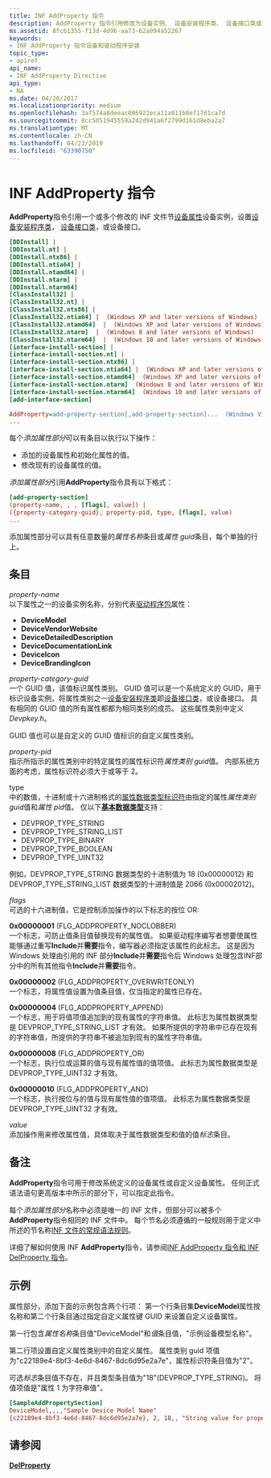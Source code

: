 ```yaml
---
title: INF AddProperty 指令
description: AddProperty 指令引用修改为设备实例、 设备安装程序类、 设备接口类或设备接口设置的设备属性的一个或多个 INF 文件部分。
ms.assetid: 8fcb1355-f13d-4d96-aa73-62a094a52267
keywords:
- INF AddProperty 指令设备和驱动程序安装
topic_type:
- apiref
api_name:
- INF AddProperty Directive
api_type:
- NA
ms.date: 04/20/2017
ms.localizationpriority: medium
ms.openlocfilehash: 3af574a8deeac086922eca11a811b8e717d1ca7d
ms.sourcegitcommit: 0cc5051945559a242d941a6f2799d161d8eba2a7
ms.translationtype: MT
ms.contentlocale: zh-CN
ms.lasthandoff: 04/23/2019
ms.locfileid: "63390750"
---
```

# <a name="inf-addproperty-directive"></a>INF AddProperty 指令


**AddProperty**指令引用一个或多个修改的 INF 文件节[设备属性](device-properties.md)设备实例，设置[设备安装程序类](device-setup-classes.md)， [设备接口类](device-interface-classes.md)，或设备接口。

```ini
[DDInstall] |
[DDInstall.nt] |
[DDInstall.ntx86] |
[DDInstall.ntia64] |
[DDInstall.ntamd64] |
[DDInstall.ntarm] |
[DDInstall.ntarm64]
[ClassInstall32] | 
[ClassInstall32.nt] | 
[ClassInstall32.ntx86] |
[ClassInstall32.ntia64] |  (Windows XP and later versions of Windows)
[ClassInstall32.ntamd64]  |  (Windows XP and later versions of Windows)
[ClassInstall32.ntarm]  |  (Windows 8 and later versions of Windows)
[ClassInstall32.ntarm64]  |  (Windows 10 and later versions of Windows)
[interface-install-section] | 
[interface-install-section.nt] | 
[interface-install-section.ntx86] | 
[interface-install-section.ntia64] |  (Windows XP and later versions of Windows)
[interface-install-section.ntamd64]  (Windows XP and later versions of Windows) |
[interface-install-section.ntarm]  (Windows 8 and later versions of Windows) |
[interface-install-section.ntarm64]  (Windows 10 and later versions of Windows)
[add-interface-section]

AddProperty=add-property-section[,add-property-section]...  (Windows Vista and later versions of Windows)
...
```

每个*添加属性部分*可以有条目以执行以下操作：

-   添加的设备属性和初始化属性的值。
-   修改现有的设备属性的值。

*添加属性部分*引用**AddProperty**指令具有以下格式：

```ini
[add-property-section]
(property-name, , , [flags], value]) | 
({property-category-guid}, property-pid, type, [flags], value)
...
```

添加属性部分可以具有任意数量的*属性名称*条目或*属性 guid*条目，每个单独的行上。

## <a name="entries"></a>条目


<a href="" id="property-name"></a>*property-name*  
以下属性之一的设备实例名称，分别代表[驱动程序包](driver-packages.md)属性：

-   **DeviceModel**
-   **DeviceVendorWebsite**
-   **DeviceDetailedDescription**
-   **DeviceDocumentationLink**
-   **DeviceIcon**
-   **DeviceBrandingIcon**

<a href="" id="property-category-guid"></a>*property-category-guid*  
一个 GUID 值，该值标识属性类别。 GUID 值可以是一个系统定义的 GUID，用于标识设备实例，将属性类别之一[设备安装程序类](device-setup-classes.md)即[设备接口类](device-interface-classes.md)，或设备接口。 具有相同的 GUID 值的所有属性都都为相同类别的成员。 这些属性类别中定义*Devpkey.h*。

GUID 值也可以是自定义的 GUID 值标识的自定义属性类别。

<a href="" id="property-pid"></a>*property-pid*  
指示所指示的属性类别中的特定属性的属性标识符*属性类别 guid*值。 内部系统方面的考虑，属性标识符必须大于或等于 2。

<a href="" id="type"></a>type  
中的数值，十进制或十六进制格式的[属性数据类型标识符](https://msdn.microsoft.com/library/windows/hardware/ff541476)由指定的属性*属性类别 guid*值和*属性 pid*值。 仅以下[**基本数据类型**](https://msdn.microsoft.com/library/windows/hardware/ff537793)支持：

-   DEVPROP_TYPE_STRING
-   DEVPROP_TYPE_STRING_LIST
-   DEVPROP_TYPE_BINARY
-   DEVPROP_TYPE_BOOLEAN
-   DEVPROP_TYPE_UINT32

例如，DEVPROP_TYPE_STRING 数据类型的十进制值为 18 (0x00000012) 和 DEVPROP_TYPE_STRING_LIST 数据类型的十进制值是 2066 (0x00002012)。

<a href="" id="flags"></a>*flags*  
可选的十六进制值，它是控制添加操作的以下标志的按位 OR:

<a href="" id="0x00000001--flg-addproperty-noclobber--"></a>**0x00000001** (FLG_ADDPROPERTY_NOCLOBBER)   
一个标志，可防止值条目值替换现有的属性值。 如果驱动程序编写者想要使属性能够通过重写**Include**并**需要**指令，编写器必须指定该属性的此标志。 这是因为 Windows 处理由引用的 INF 部分**Include**并**需要**指令后 Windows 处理包含INF部分中的所有其他指令**Include**并**需要**指令。

<a href="" id="0x00000002--flg-addproperty-overwriteonly--"></a>**0x00000002** (FLG_ADDPROPERTY_OVERWRITEONLY)   
一个标志，将属性值设置为值条目值，仅当指定的属性已存在。

<a href="" id="0x00000004--flg-addproperty-append--"></a>**0x00000004** (FLG_ADDPROPERTY_APPEND)   
一个标志，用于将值项值追加到的现有属性的字符串值。 此标志为属性数据类型是 DEVPROP_TYPE_STRING_LIST 才有效。 如果所提供的字符串中已存在现有的字符串值，所提供的字符串不被追加到现有的属性字符串值。

<a href="" id="0x00000008--flg-addproperty-or-"></a>**0x00000008** (FLG_ADDPROPERTY_OR)  
一个标志，执行位或运算的值与现有属性值的值项值。 此标志为属性数据类型是 DEVPROP_TYPE_UINT32 才有效。

<a href="" id="0x00000010--flg-addproperty-and-"></a>**0x00000010** (FLG_ADDPROPERTY_AND)  
一个标志，执行按位与的值与现有属性值的值项值。 此标志为属性数据类型是 DEVPROP_TYPE_UINT32 才有效。

<a href="" id="value"></a>*value*  
添加操作用来修改属性值，具体取决于属性数据类型和值的值*标志*条目。

<a name="remarks"></a>备注
-------

**AddProperty**指令可用于修改系统定义的设备属性或自定义设备属性。 任何正式语法语句更高版本中所示的部分下，可以指定此指令。

每个*添加属性部分*名称中必须是唯一的 INF 文件，但部分可以被多个**AddProperty**指令相同的 INF 文件中。 每个节名必须遵循的一般规则用于定义中所述的节名称[INF 文件的常规语法规则](general-syntax-rules-for-inf-files.md)。

详细了解如何使用 INF **AddProperty**指令，请参阅[INF AddProperty 指令和 INF DelProperty 指令](using-the-inf-addproperty-directive-and-the-inf-delproperty-directive.md)。

<a name="examples"></a>示例
--------

属性部分，添加下面的示例包含两个行项： 第一个行条目集**DeviceModel**属性按名称和第二个行条目通过指定自定义属性键 GUID 来设置自定义设备属性。

第一行包含*属性名称*条目值"DeviceModel"和*值*条目值，"示例设备模型名称"。

第二行项设置自定义属性类别中的自定义属性。 属性类别 guid 项值为"c22189e4-8bf3-4e6d-8467-8dc6d95e2a7e"，属性标识符条目值为"2"。

可选*标志*条目值不存在，并且类型条目值为"18"(DEVPROP_TYPE_STRING)。 将值项值是"属性 1 为字符串值"。

```ini
[SampleAddPropertySection]
DeviceModel,,,,"Sample Device Model Name"
{c22189e4-8bf3-4e6d-8467-8dc6d95e2a7e}, 2, 18,, "String value for property 1"
```

## <a name="see-also"></a>请参阅


[**DelProperty**](inf-delproperty-directive.md)

 

 






